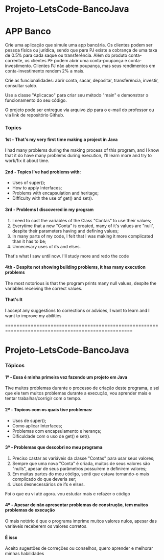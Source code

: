 # Projeto-LetsCode-BancoJava

# APP Banco

Crie uma aplicação que simule uma app bancária. Os clientes podem ser pessoa física ou jurídica, sendo que para PJ existe a cobrança de uma taxa de 0.5% para cada saque ou transferência. Além do produto conta-corrente, os clientes PF podem abrir uma conta-poupança e conta-investimento. Clientes PJ não abrem poupança, mas seus rendimentos em conta-investimento rendem 2% a mais.

Crie as funcionalidades: abrir conta, sacar, depositar, transferência, investir, consultar saldo.

Use a classe "Aplicacao" para criar seu método "main" e demonstrar o funcionamento do seu código.

O projeto pode ser entregue via arquivo zip para o e-mail do professor ou via link de repositório Github.


### Topics

#### 1st - That's my very first time making a project in Java

I had many problems during the making process of this program, and I know that it do have many problems during execution, I'll learn more and try to work/fix it about time.

#### 2nd - Topics I've had problems with:

  - Uses of super();
  - How to apply Interfaces;
  - Problems with encapsulation and heritage;
  - Difficulty with the use of get() and set().

#### 3rd - Problems I discovered in my program

 1. I need to cast the variables of the Class "Contas" to use their values;
 2. Everytime that a new "Conta" is created, many of it's values are "null", despite their parameters having and defining values;
 3. In many parts of my code, I felt that I was making it more complicated than it has to be;
 4. Unnecesary uses of ifs and elses.

That's what I saw until now. I'll study more and redo the code

#### 4th - Despite not showing building problems, it has many execution problems

The most notorious is that the program prints many null values, despite the variables receiving the correct values.

#### That's It
I accept any suggestions to corrections or advices, I want to learn and I want to improve my abilities

===================================================================================================

# Projeto-LetsCode-BancoJava

### Tópicos

#### 1º - Essa é minha primeira vez fazendo um projeto em Java

Tive muitos problemas durante o processo de criação deste programa, e sei que ele tem muitos problemas durante a execução, vou aprender mais e tentar trabalhar/corrigir com o tempo.

#### 2º - Tópicos com os quais tive problemas:

  - Usos de super();
  - Como aplicar Interfaces;
  - Problemas com encapsulamento e herança;
  - Dificuldade com o uso de get() e set().

#### 3º - Problemas que descobri no meu programa

 1. Preciso castar as variáveis da classe "Contas" para usar seus valores;
 2. Sempre que uma nova "Conta" é criada, muitos de seus valores são "nulls", apesar de seus parâmetros possuírem e definirem valores;
 3. Em muitas partes do meu código, senti que estava tornando-o mais complicado do que deveria ser;
 4. Usos desnecessários de ifs e elses.

Foi o que eu vi até agora. vou estudar mais e refazer o código

#### 4º - Apesar de não apresentar problemas de construção, tem muitos problemas de execução

O mais notório é que o programa imprime muitos valores nulos, apesar das variáveis receberem os valores corretos.

#### É isso
Aceito sugestões de correções ou conselhos, quero aprender e melhorar minhas habilidades
